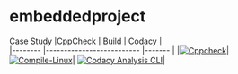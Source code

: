 # embeddedproject
Case Study
|CppCheck                   |      Build                |     Codacy     |                                       
|--------                   |-------------------------- |-------         |
|[![Cppcheck](https://github.com/borramanojna/embeddedproject/actions/workflows/CodeQulaity.yml/badge.svg)](https://github.com/borramanojna/embeddedproject/actions/workflows/CodeQulaity.yml)|
[![Compile-Linux](https://github.com/borramanojna/embeddedproject/actions/workflows/Compile.yml/badge.svg)](https://github.com/borramanojna/embeddedproject/actions/workflows/Compile.yml)|
[![Codacy Analysis CLI](https://github.com/borramanojna/embeddedproject/actions/workflows/Codacy.yml/badge.svg)](https://github.com/borramanojna/embeddedproject/actions/workflows/Codacy.yml)|

